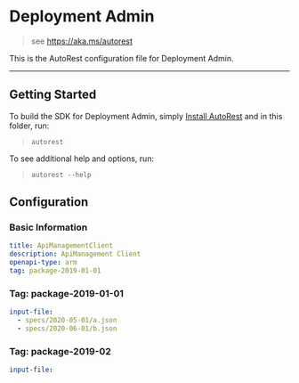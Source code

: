 # Deployment Admin

> see https://aka.ms/autorest

This is the AutoRest configuration file for Deployment Admin.

---

## Getting Started

To build the SDK for Deployment Admin, simply [Install AutoRest](https://aka.ms/autorest/install) and in this folder, run:

> `autorest`

To see additional help and options, run:

> `autorest --help`

## Configuration

### Basic Information

```yaml
title: ApiManagementClient
description: ApiManagement Client
openapi-type: arm
tag: package-2019-01-01
```

### Tag: package-2019-01-01

```yaml $(tag) == 'package-2019-01-01'
input-file:
  - specs/2020-05-01/a.json
  - specs/2020-06-01/b.json
```

### Tag: package-2019-02

```yaml $(tag) == 'package-2019-01-01'
input-file:
```
